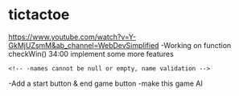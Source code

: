 # tictactoe
https://www.youtube.com/watch?v=Y-GkMjUZsmM&ab_channel=WebDevSimplified
-Working on function checkWin() 34:00
implement some more features
<!-- -allow players to add their names instead of traditional x's and o's -->
    <!-- -names cannot be null or empty, name validation -->
-Add a start button & end game button
-make this game AI